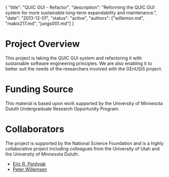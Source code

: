 {
	"title": "QUIC GUI - Refactor",
	"description": "Reforming the QUIC GUI system for more sustainable long-term expandability and maintenance.",
	"date": "2013-12-01",
	"status": "active",
	"authors": ["willemsn.md", "makix217.md", "jungs001.md"]
}

Project Overview
================

This project is taking the QUIC GUI system and refactoring it with sustainable software engineering principles. We are also enabling it to better suit the needs of the researchers involved with the GEnUSiS project.

Funding Source
==============

This material is based upon work supported by the University of Minnesota Duluth Undergraduate Research Opportunity Program.

Collaborators
=============

The project is supported by the National Science Foundation and is a
highly collaborative project including colleagues from the University
of Utah and the University of Minnesota Duluth.

* [Eric R. Pardyjak](http://mech.utah.edu/people/faculty/eric-pardyjak-associate-professor/)
* [Peter Willemsen](http://www.d.umn.edu/~willemsn)



